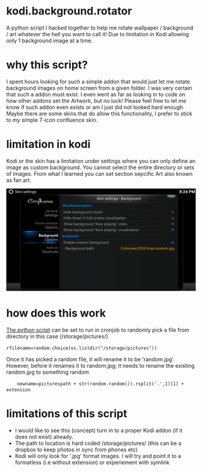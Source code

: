 # kodi.background.rotator
A python script I hacked together to help me rotate wallpaper / background / art whatever the hell you want to call it! Due to limitation in Kodi allowing only 1 background image at a time.

# why this script?

I spent hours looking for such a simple addon that would just let me rotate background images on home screen from a given folder. I was very certain that such a addon must exist. I even went as far as looking in to code on how other addons set the Artwork, but no luck! Please feel free to let me know if such addon even exists or am I just did not looked hard enough. Maybe there are some skins that do allow this functionality, I prefer to stick to my simple 7-icon confluence skin.


# limitation in kodi

Kodi or the skin has a limitation under settings where you can only define an image as custom background. You cannot select the entire directory or sets of images. From what I learned you can set section sepcific Art also known as fan art.

![kodi custom background setting](https://raw.githubusercontent.com/shoaibali/kodi.background.rotator/master/screenshot.png?raw=true "Kodi custom background setting")

# how does this work

[The python script](randombackground.py) can be set to run in cronjob to randomly pick a file from directory in this case (/storage/pictures/)

```
rfilename=random.choice(os.listdir("/storage/pictures"))
```

Once it has picked a random file, it will rename it to be 'random.jpg'. However, before it renames it to random.jpg; it needs to rename the existing random.jpg to something random

```
	newname=picturespath + str(random.random()).rsplit('.',1)[1] + extension
```

# limitations of this script

* I would like to see this (concept) turn in to a proper Kodi addon (if it does not exist) already. 
* The path to location is hard coded /storage/pictures/ (this can be a dropbox to keep photos in sync from phones etc)
* Kodi will only look for '.jpg' format images. I will try and point it to a formatless (i.e without extension) or experiement with symlink




